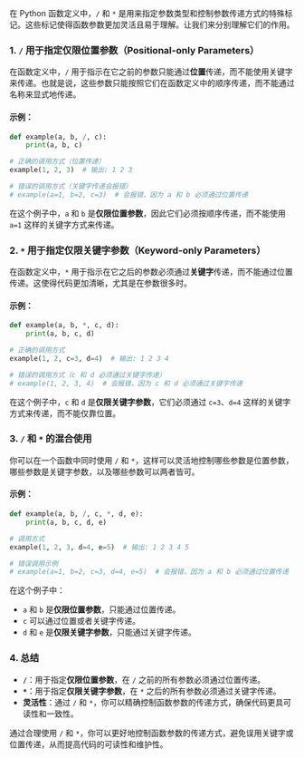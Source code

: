在 Python 函数定义中，`/` 和 `*` 是用来指定参数类型和控制参数传递方式的特殊标记。这些标记使得函数参数更加灵活且易于理解。让我们来分别理解它们的作用。

### 1. `/` 用于指定**仅限位置参数**（Positional-only Parameters）
在函数定义中，`/` 用于指示在它之前的参数只能通过**位置**传递，而不能使用关键字来传递。也就是说，这些参数只能按照它们在函数定义中的顺序传递，而不能通过名称来显式地传递。

#### 示例：
```python
def example(a, b, /, c):
    print(a, b, c)

# 正确的调用方式（位置传递）
example(1, 2, 3)  # 输出: 1 2 3

# 错误的调用方式（关键字传递会报错）
# example(a=1, b=2, c=3)  # 会报错，因为 a 和 b 必须通过位置传递
```
在这个例子中，`a` 和 `b` 是**仅限位置参数**，因此它们必须按顺序传递，而不能使用 `a=1` 这样的关键字方式来传递。

### 2. `*` 用于指定**仅限关键字参数**（Keyword-only Parameters）
在函数定义中，`*` 用于指示在它之后的参数必须通过**关键字**传递，而不能通过位置传递。这使得代码更加清晰，尤其是在参数很多时。

#### 示例：
```python
def example(a, b, *, c, d):
    print(a, b, c, d)

# 正确的调用方式
example(1, 2, c=3, d=4)  # 输出: 1 2 3 4

# 错误的调用方式（c 和 d 必须通过关键字传递）
# example(1, 2, 3, 4)  # 会报错，因为 c 和 d 必须通过关键字传递
```
在这个例子中，`c` 和 `d` 是**仅限关键字参数**，它们必须通过 `c=3`、`d=4` 这样的关键字方式来传递，而不能仅靠位置。

### 3. `/` 和 `*` 的混合使用
你可以在一个函数中同时使用 `/` 和 `*`，这样可以灵活地控制哪些参数是位置参数，哪些参数是关键字参数，以及哪些参数可以两者皆可。

#### 示例：
```python
def example(a, b, /, c, *, d, e):
    print(a, b, c, d, e)

# 调用方式
example(1, 2, 3, d=4, e=5)  # 输出: 1 2 3 4 5

# 错误调用示例
# example(a=1, b=2, c=3, d=4, e=5)  # 会报错，因为 a 和 b 必须通过位置传递
```
在这个例子中：
- `a` 和 `b` 是**仅限位置参数**，只能通过位置传递。
- `c` 可以通过位置或者关键字传递。
- `d` 和 `e` 是**仅限关键字参数**，只能通过关键字传递。

### 4. 总结
- **`/`**：用于指定**仅限位置参数**，在 `/` 之前的所有参数必须通过位置传递。
- **`*`**：用于指定**仅限关键字参数**，在 `*` 之后的所有参数必须通过关键字传递。
- **灵活性**：通过 `/` 和 `*`，你可以精确控制函数参数的传递方式，确保代码更具可读性和一致性。

通过合理使用 `/` 和 `*`，你可以更好地控制函数参数的传递方式，避免误用关键字或位置传递，从而提高代码的可读性和维护性。